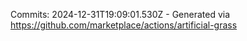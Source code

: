 Commits: 2024-12-31T19:09:01.530Z - Generated via https://github.com/marketplace/actions/artificial-grass
<br>
